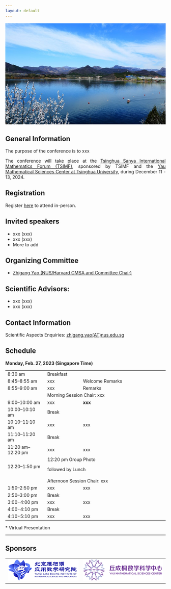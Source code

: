 ```yaml
---
layout: default
---
```

![tour](./pic/tour.jpg)

## General Information
 <p style="text-align:justify;">
 The purpose of the conference is to xxx
 </p>


 <p style="text-align:justify;">
The conference will take place at the <a href="http://www.tsimf.cn/">Tsinghua Sanya International Mathematics Forum (TSIMF)</a>, sponsored by TSIMF and the <a href="https://ymsc.tsinghua.edu.cn/en/">Yau Mathematical Sciences Center at Tsinghua University</a>, during December 11 - 13, 2024.
 </p>

## Registration
Register [here](URL-TBA) to attend in-person.
## Invited speakers 
* xxx (xxx)
* xxx (xxx)
* More to add

## Organizing Committee
* [Zhigang Yao (NUS/Harvard CMSA and Committee Chair)](https://zhigang-yao.github.io/)

## Scientific Advisors: 
* xxx (xxx)
* xxx (xxx)
  
## Contact Information
Scientific Aspects Enquiries: <a href="mailto:zhigang.yao@nus.edu.sg">zhigang.yao(AT)nus.edu.sg</a>

## Schedule

<p><strong>Monday, Feb. 27, 2023 (Singapore Time)</strong></p>

<table width="820">
<tbody>
<tr>
<td width="180">8:30 am</td>
<td colspan="2" width="562">Breakfast</td>
</tr>
<tr>
<td width="180">8:45–8:55 am</td>
<td width="180">xxx</td>
<td width="460">Welcome Remarks</td>
</tr>
<tr>
<td width="180">8:55–9:00 am</td>
<td width="180">xxx</td>
<td width="460">Remarks</td>
</tr>
<tr>
<td width="180"></td>
<td colspan="2" width="562">Morning Session Chair: xxx</td>
</tr>
<tr>
<td width="180">9:00–10:00 am</td>
<td width="180">xxx</td>
<td width="460"><strong>xxx</td>
</tr>
<tr>
<td width="180">10:00–10:10 am</td>
<td colspan="2" width="562">Break</td>
</tr>
<tr>
<td width="180">10:10–11:10 am</td>
<td width="180">xxx</td>
<td width="460">xxx</td>
</tr>
<tr>
<td width="180">11:10–11:20 am</td>
<td colspan="2" width="562">Break</td>
</tr>
<tr>
<td width="180">11:20 am–12:20 pm</td>
<td width="180">xxx</td>
<td width="460">xxx</td>
</tr>
<tr>
<td width="180"> 12:20–1:50 pm</td>
<td colspan="2" width="562">12:20 pm Group Photo</p>
<p>followed by Lunch</td>
</tr>
<tr>
<td width="180"></td>
<td colspan="2" width="562">Afternoon Session Chair: xxx</td>
</tr>
<tr>
<td width="180">1:50–2:50 pm</td>
<td width="180">xxx</td>
<td width="460">xxx</td>
</tr>
<tr>
<td width="180">2:50–3:00 pm</td>
<td colspan="2" width="562">Break</td>
</tr>
<tr>
<td width="180">3:00-4:00 pm</td>
<td width="180">xxx</td>
<td width="460">xxx</td>
</tr>
<tr>
<td width="180">4:00-4:10 pm</td>
<td colspan="2" width="562">Break</td>
</tr>
<tr>
<td width="180">4:10-5:10 pm</td>
<td width="180">xxx</td>
<td width="460">xxx</td>
</tr>
</tbody>
</table>

<p>* Virtual Presentation</p>
<hr />



## Sponsors
<!-- ![yanqi](./pic/yanqi_small.png)
![ymsc](./pic/yanqi_small.png) -->

<table>
<tr>
<td><img src="./pic/yanqi_small.png" alt="yanqi"></td>
<td><img src="./pic/YMSC_small.png" alt="ymsc"></td>
</tr>
</table>